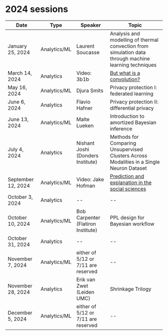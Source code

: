 # 2024 sessions
| Date                         | Type         | Speaker          | Topic |
|------------------------------|--------------|------------------|-------|
| January 25, 2024   | Analytics/ML | Laurent Soucasse  | Analysis and modelling of thermal convection from simulation data through machine learning techniques |
| March 14, 2024     | Analytics    | Video: 3b1b | [But what is a convolution?](https://www.youtube.com/watch?v=KuXjwB4LzSA) |
| May 16, 2024       | Analytics/ML | Djura Smits      | Privacy protection I: federated learning |
| June 6, 2024       | Analytics    | Flavio Hafner | Privacy protection II: differential privacy |
| June 13, 2024      | Analytics/ML | Malte Lueken |  Introduction to amortized Bayesian inference |
| July 4, 2024       | Analytics    | Nishant Joshi (Donders Institute) | Methods for Comparing Unsupervised Clusters Across Modalities in a Single Neuron Dataset |
| September 12, 2024 | Analytics/ML | Video: Jake Hofman | [Prediction and explanation in the social sciences](https://www.youtube.com/watch?v=iTWkHre3jkY) |
| October 3, 2024    | Analytics    |  --                | --      |
| October 10, 2024   | Analytics/ML | Bob Carpenter (Flatiron Institute)    |   PPL design for Bayesian workflow    |
| October 31, 2024   | Analytics    |  --               | --       |
| November 7, 2024   | Analytics/ML | either of 5/12 or 7/11 are reserved | --      |
| November 28, 2024  | Analytics    | Erik van Zwet (Leiden UMC)    |   Shrinkage Trilogy    |
| December 5, 2024   | Analytics/ML | either of 5/12 or 7/11 are reserved |  --     |
